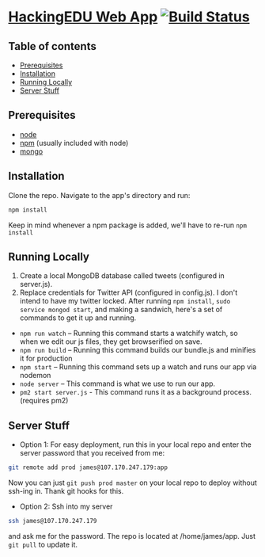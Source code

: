 # [HackingEDU Web App](http://107.170.247.179:8080) [![Build Status](https://travis-ci.org/HackingEDU/app.svg?branch=master)](https://travis-ci.org/HackingEDU/app)

## Table of contents

 - [Prerequisites](#prerequisites)
 - [Installation](#installation)
 - [Running Locally](#running-locally)
 - [Server Stuff](#server-stuff)

## Prerequisites
 - [node](http://nodejs.org/)
 - [npm](https://www.npmjs.com/) (usually included with node)
 - [mongo](https://www.mongodb.org/)

## Installation
Clone the repo. Navigate to the app's directory and run:
```bash
npm install
```
Keep in mind whenever a npm package is added, we'll have to re-run `npm install`

## Running Locally
1. Create a local MongoDB database called tweets (configured in server.js).
2. Replace credentials for Twitter API (configured in config.js). I don't intend to have my twitter locked.
After running `npm install`, `sudo service mongod start`,  and making a sandwich, here's a set of commands to get it up and running.
 - `npm run watch` – Running this command starts a watchify watch, so when we edit our js files, they get browserified on save.
 - `npm run build` – Running this command builds our bundle.js and minifies it for production
 - `npm start` – Running this command sets up a watch and runs our app via nodemon
 - `node server` – This command is what we use to run our app.
 - `pm2 start server.js` - This command runs it as a background process. (requires pm2)

## Server Stuff
 - Option 1: For easy deployment, run this in your local repo and enter the server password that you received from me:
```bash
git remote add prod james@107.170.247.179:app
```
Now you can just `git push prod master` on your local repo to deploy without ssh-ing in. Thank git hooks for this.
 - Option 2: Ssh into my server
```bash
ssh james@107.170.247.179
```
and ask me for the password. The repo is located at /home/james/app. Just `git pull` to update it.

